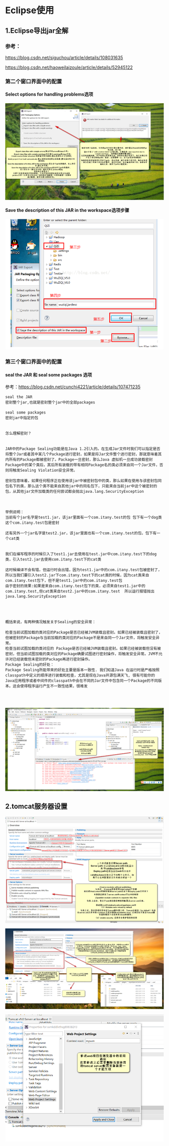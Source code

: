 # Eclipse使用



## 1.Eclipse导出jar全解



### 参考：

https://blog.csdn.net/siguchou/article/details/108031635

https://blog.csdn.net/haoweilaizoule/article/details/52945122











### 第二个窗口界面中的配置

#### Select options for handling problems选项

![image-20210115234704538](https://raw.githubusercontent.com/yusenyi123/pictures1/master/imgs/20210115234704.png)



#### Save the description of this JAR in the workspace选项步骤

![image-20210115233550804](https://raw.githubusercontent.com/yusenyi123/pictures1/master/imgs/20210115233550.png)









### 第三个窗口界面中的配置

#### seal the JAR 和  seal some packages 选项

参考：https://blog.csdn.net/cunchi4221/article/details/107471235

```
seal the JAR
密封整个jar,也就是密封整个jar中的全部packages 

seal some packages
密封jar中指定的包


怎么理解密封？


JAR中的Package Sealing功能是在Java 1.2引入的。在生成Jar文件时我们可以指定是否将整个Jar或者其中某几个Package进行密封，如果是将Jar文件整个进行密封，那就意味着其内所有的Package都被密封了。Package一旦密封，那么Java 虚拟机一旦成功装载密封Package中的某个类后，其后所有装载的带有相同Package名的类必须来自同一个Jar文件，否则将触发Sealing Violation安全异常。

密封包意味着，如果任何程序正在使用该jar中被密封包中的类，那么如果在使用与该密封包同包名下的类，那么这个类不能来自其他jar中的同名包下，只能来自当前jar中这个被密封的包，从其他jar文件加载类的任何尝试都会抛出java.lang.SecurityException 



举例说明：
当前有个jar名字是test1.jar，该jar里面有一个com.itany.test的包 包下有一个dog类
这个com.itany.test包是密封

还有另外一个jar名字是test2.jar，该jar里面也有一个com.itany.test的包，包下有一个cat类


我们在编写程序的时候引入了test1.jar去使用在test.jar中com.itany.test下的dog类，引入test2.jar去使用com.itany.test下的cat类

这时候编译不会有错，但运行时会出错，因为test1.jar中的com.itany.test包被密封了，所以当我们要引入test2.jar下com.itany.test下的cat类的时候，因为cat类来自com.itany.test包下，但不是test1.jar中的com.itany.test包
由于密封的效果:如果是来自com.itany.test包下的类，必须来自test1.jar中的com.itany.test,但cat类来自test2.jar中的com.itany.test  所以运行报错抛出java.lang.SecurityException 




概括来说，有两种情况触发关于Sealing的安全异常：

检查当前试图加载的类对应的Package是否已经被JVM装载且密封。如果已经被装载且密封了，但被密封的Package与当前加载的类对应的Package不是来自同一个Jar文件，将触发安全异常。
检查当前试图加载的类对应的 Package是否已经被JVM装载且密封。如果已经被装载但没有被密封，但当前试图加载的类对应的Package确要试图进行密封操作，将触发安全异常。JVM不允许对已经装载但未密封的Package再进行密封操作。
Package Sealing的好处：
Package Sealing所能带来的好处主要是版本一致性. 我们知道Java 在运行时是严格按照classpath中定义的顺序进行装载和检查，尤其是现在Java开源包满天飞, 很有可能你的Java应用程序或者中间件的classpath中会在不同的Jar文件中包含同一个Package的不同版本。这会使得程序运行产生不一致性结果，很难发




```



![image-20210115231505246](https://raw.githubusercontent.com/yusenyi123/pictures1/master/imgs/20210115233707.png)







## 2.tomcat服务器设置

![image-20210127000156856](https://raw.githubusercontent.com/yusenyi123/pictures2/master/imgs/20210206113115.png)



![image-20210304112850551](https://raw.githubusercontent.com/yusenyi123/pictures2/master/imgs/20210304112857.png)



![image-20210304195955436](https://raw.githubusercontent.com/yusenyi123/pictures2/master/imgs/20210304195955.png)